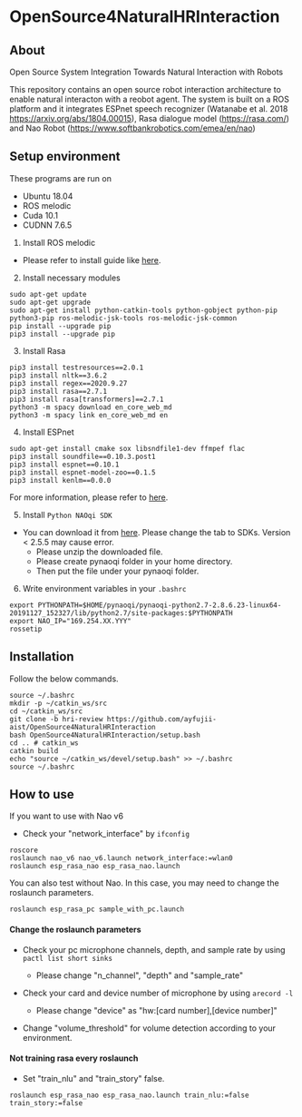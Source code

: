 # OpenSource4NaturalHRInteraction

## About
Open Source System Integration Towards Natural Interaction with Robots

This repository contains an open source robot interaction architecture to enable natural interacton with a reobot agent. The system is built on a ROS platform and it integrates ESPnet speech recognizer (Watanabe et al. 2018 https://arxiv.org/abs/1804.00015), Rasa dialogue model (https://rasa.com/) and Nao Robot (https://www.softbankrobotics.com/emea/en/nao)

## Setup environment
These programs are run on 
* Ubuntu 18.04
* ROS melodic
* Cuda 10.1
* CUDNN 7.6.5

1. Install ROS melodic
* Please refer to install guide like [here](http://wiki.ros.org/melodic/Installation/Ubuntu).

2. Install necessary modules
```
sudo apt-get update
sudo apt-get upgrade
sudo apt-get install python-catkin-tools python-gobject python-pip python3-pip ros-melodic-jsk-tools ros-melodic-jsk-common
pip install --upgrade pip
pip3 install --upgrade pip
```

3. Install Rasa
```
pip3 install testresources==2.0.1
pip3 install nltk==3.6.2
pip3 install regex==2020.9.27
pip3 install rasa==2.7.1
pip3 install rasa[transformers]==2.7.1
python3 -m spacy download en_core_web_md
python3 -m spacy link en_core_web_md en
```

4. Install ESPnet
```
sudo apt-get install cmake sox libsndfile1-dev ffmpef flac
pip3 install soundfile==0.10.3.post1
pip3 install espnet==0.10.1
pip3 install espnet-model-zoo==0.1.5
pip3 install kenlm==0.0.0
```

For more information, please refer to [here](https://espnet.github.io/espnet/installation.html).


5. Install ``Python NAOqi SDK``
* You can download it from [here](https://www.softbankrobotics.com/emea/en/support/nao-6/downloads-softwares/former-versions?os=49&category=39). 
Please change the tab to SDKs. Version < 2.5.5 may cause error.
  * Please unzip the downloaded file.
  * Please create pynaoqi folder in your home directory.
  * Then put the file under your pynaoqi folder.

6. Write environment variables in your ``.bashrc``
```
export PYTHONPATH=$HOME/pynaoqi/pynaoqi-python2.7-2.8.6.23-linux64-20191127_152327/lib/python2.7/site-packages:$PYTHONPATH
export NAO_IP="169.254.XX.YYY"
rossetip
```

## Installation

Follow the below commands.
```
source ~/.bashrc
mkdir -p ~/catkin_ws/src
cd ~/catkin_ws/src
git clone -b hri-review https://github.com/ayfujii-aist/OpenSource4NaturalHRInteraction
bash OpenSource4NaturalHRInteraction/setup.bash
cd .. # catkin_ws
catkin build
echo "source ~/catkin_ws/devel/setup.bash" >> ~/.bashrc
source ~/.bashrc
```

## How to use

If you want to use with Nao v6
* Check your "network_interface" by ```ifconfig```
```
roscore
roslaunch nao_v6 nao_v6.launch network_interface:=wlan0
roslaunch esp_rasa_nao esp_rasa_nao.launch
```

You can also test without Nao.
In this case, you may need to change the roslaunch parameters.
```
roslaunch esp_rasa_pc sample_with_pc.launch
```

#### Change the roslaunch parameters
* Check your pc microphone channels, depth, and sample rate by using ```pactl list short sinks```
  * Please change "n_channel", "depth" and "sample_rate" 

* Check your card and device number of microphone by using ```arecord -l```
  * Please change "device" as "hw:[card number],[device number]"

* Change "volume_threshold" for volume detection according to your environment.

#### Not training rasa every roslaunch
* Set "train_nlu" and "train_story" false.

````
roslaunch esp_rasa_nao esp_rasa_nao.launch train_nlu:=false train_story:=false
````
